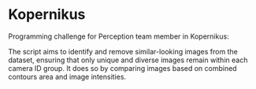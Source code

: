 # Kopernikus
Programming challenge for Perception team member in Kopernikus:

The script aims to identify and remove similar-looking images from the dataset, ensuring that only unique and diverse images remain within each camera ID group. It does so by comparing images based on combined contours area and image intensities.
